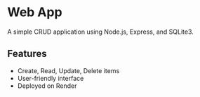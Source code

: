 # Web App

A simple CRUD application using Node.js, Express, and SQLite3.

## Features
- Create, Read, Update, Delete items
- User-friendly interface
- Deployed on Render
